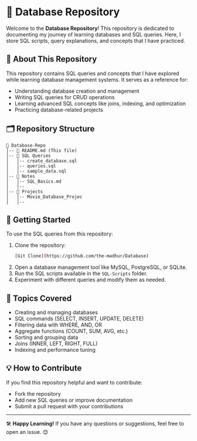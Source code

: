 # 📌 Database Repository

Welcome to the **Database Repository**! This repository is dedicated to documenting my journey of learning databases and SQL queries. Here, I store SQL scripts, query explanations, and concepts that I have practiced.

## 📖 About This Repository
This repository contains SQL queries and concepts that I have explored while learning database management systems. It serves as a reference for:
- Understanding database creation and management
- Writing SQL queries for CRUD operations
- Learning advanced SQL concepts like joins, indexing, and optimization
- Practicing database-related projects

## 🗂 Repository Structure
```
📂 Database-Repo
│-- 📜 README.md (This file)
│-- 📂 SQL Queries
│   │-- create_database.sql
│   │-- queries.sql
│   │-- sample_data.sql
│-- 📂 Notes
│   │-- SQL_Basics.md
│   │-- 
│-- 📂 Projects
│   │-- Movie_Database_Projec
│   │-- 
```

## 🚀 Getting Started
To use the SQL queries from this repository:
1. Clone the repository:
   ```sh
   [Git Clone](https://github.com/the-madhur/Database) 
   ```
2. Open a database management tool like MySQL, PostgreSQL, or SQLite.
3. Run the SQL scripts available in the `SQL-Scripts` folder.
4. Experiment with different queries and modify them as needed.

## 📌 Topics Covered
- Creating and managing databases
- SQL commands (SELECT, INSERT, UPDATE, DELETE)
- Filtering data with WHERE, AND, OR
- Aggregate functions (COUNT, SUM, AVG, etc.)
- Sorting and grouping data
- Joins (INNER, LEFT, RIGHT, FULL)
- Indexing and performance tuning

## 💡 How to Contribute
If you find this repository helpful and want to contribute:
- Fork the repository
- Add new SQL queries or improve documentation
- Submit a pull request with your contributions

---
🛠 **Happy Learning!** If you have any questions or suggestions, feel free to open an issue. 😊

